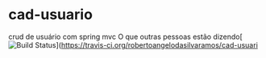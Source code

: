# cad-usuario
crud de usuário com spring mvc
O que outras pessoas estão dizendo[![Build Status](https://travis-ci.org/robertoangelodasilvaramos/cad-usuario.svg?branch=master)](https://travis-ci.org/robertoangelodasilvaramos/cad-usuari
